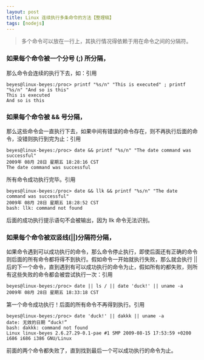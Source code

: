 ```yaml
---
layout: post
title: Linux 连续执行多条命令的方法【整理稿】
tags: [nodejs]
---
```


>多个命令可以放在一行上，其执行情况得依赖于用在命令之间的分隔符。

### 如果每个命令被一个分号 (;) 所分隔，

那么命令会连续的执行下去，如：引用


	beyes@linux-beyes:/proc> printf "%s/n" "This is executed" ; printf "%s/n" "And so is this"
	This is executed
	And so is this


### 如果每个命令被 && 号分隔，
那么这些命令会一直执行下去，如果中间有错误的命令存在，则不再执行后面的命令，没错则执行到完为止：引用

	beyes@linux-beyes:/proc> date && printf "%s/n" "The date command was successful"
	2009年 08月 28日 星期五 18:28:16 CST
	The date command was successful

所有命令成功执行完毕。引用

	beyes@linux-beyes:/proc> date && llk && printf "%s/n" "The date command was successful"
	2009年 08月 28日 星期五 18:28:52 CST
	bash: llk: command not found

后面的成功执行提示语句不会被输出，因为 llk 命令无法识别。

### 如果每个命令被双竖线(||)分隔符分隔，
如果命令遇到可以成功执行的命令，那么命令停止执行，即使后面还有正确的命令则后面的所有命令都将得不到执行。假如命令一开始就执行失败，那么就会执行 || 后的下一个命令，直到遇到有可以成功执行的命令为止，假如所有的都失败，则所有这些失败的命令都会被尝试执行一次：引用

	beyes@linux-beyes:/proc> date || ls / || date 'duck!' || uname -a
	2009年 08月 28日 星期五 18:33:18 CST

第一个命令成功执行！后面的所有命令不再得到执行。引用

	beyes@linux-beyes:/proc> date 'duck!' || dakkk || uname -a
	date: 无效的日期 “duck!”
	bash: dakkk: command not found
	Linux linux-beyes 2.6.27.29-0.1-pae #1 SMP 2009-08-15 17:53:59 +0200 i686 i686 i386 GNU/Linux

前面的两个命令都失败了，直到找到最后一个可以成功执行的命令为止。